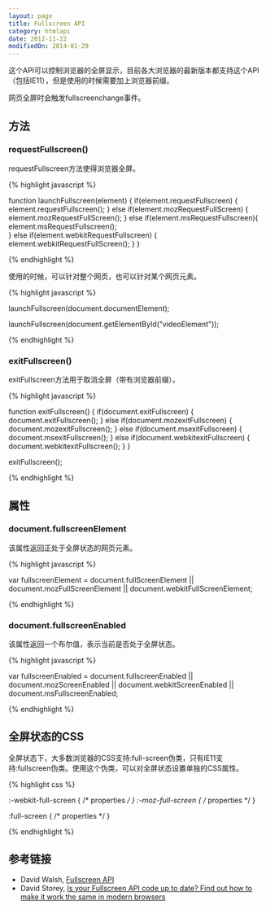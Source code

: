 ```yaml
---
layout: page
title: Fullscreen API
category: htmlapi
date: 2012-11-22
modifiedOn: 2014-01-29
---
```


这个API可以控制浏览器的全屏显示，目前各大浏览器的最新版本都支持这个API（包括IE11），但是使用的时候需要加上浏览器前缀。

网页全屏时会触发fullscreenchange事件。

## 方法

### requestFullscreen()

requestFullscreen方法使得浏览器全屏。

{% highlight javascript %}

function launchFullscreen(element) {
  if(element.requestFullscreen) {
    element.requestFullscreen();
  } else if(element.mozRequestFullScreen) {
    element.mozRequestFullScreen();
  } else if(element.msRequestFullscreen){ 
	element.msRequestFullscreen();  
  } else if(element.webkitRequestFullscreen) {
    element.webkitRequestFullScreen();
  }
}

{% endhighlight %}

使用的时候，可以针对整个网页，也可以针对某个网页元素。

{% highlight javascript %}

launchFullscreen(document.documentElement); 

launchFullscreen(document.getElementById("videoElement")); 

{% endhighlight %}

### exitFullscreen()

exitFullscreen方法用于取消全屏（带有浏览器前缀）。

{% highlight javascript %}

function exitFullscreen() {
  if(document.exitFullscreen) {
    document.exitFullscreen();
  } else if(document.mozexitFullscreen) {
    document.mozexitFullscreen();
  } else if(document.msexitFullscreen) {
	document.msexitFullscreen(); 
  } else if(document.webkitexitFullscreen) {
    document.webkitexitFullscreen();
  }
}

exitFullscreen();

{% endhighlight %}

## 属性

### document.fullscreenElement

该属性返回正处于全屏状态的网页元素。

{% highlight javascript %}

var fullscreenElement =
	document.fullScreenElement ||
	document.mozFullScreenElement ||
	document.webkitFullScreenElement;

{% endhighlight %}

### document.fullscreenEnabled

该属性返回一个布尔值，表示当前是否处于全屏状态。

{% highlight javascript %}

var fullscreenEnabled =
	document.fullscreenEnabled ||
	document.mozScreenEnabled ||
	document.webkitScreenEnabled ||
	document.msFullscreenEnabled;

{% endhighlight %}

## 全屏状态的CSS

全屏状态下，大多数浏览器的CSS支持:full-screen伪类，只有IE11支持:fullscreen伪类。使用这个伪类，可以对全屏状态设置单独的CSS属性。

{% highlight css %}

:-webkit-full-screen {
  /* properties */
}
:-moz-full-screen {
  /* properties */
}

:full-screen {
  /* properties */
}

{% endhighlight %}

## 参考链接

- David Walsh, [Fullscreen API](http://davidwalsh.name/fullscreen)
- David Storey, [Is your Fullscreen API code up to date? Find out how to make it work the same in modern browsers](http://generatedcontent.org/post/70347573294/is-your-fullscreen-api-code-up-to-date-find-out-how-to)
